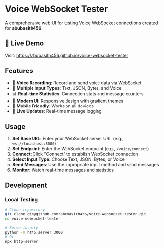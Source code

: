# Voice WebSocket Tester

A comprehensive web UI for testing Voice WebSocket connections created for **abubasith456**.

## 🚀 Live Demo

Visit: https://abubasith456.github.io/voice-websocket-tester

## Features

- 🎤 **Voice Recording**: Record and send voice data via WebSocket
- 💬 **Multiple Input Types**: Text, JSON, Bytes, and Voice
- 📊 **Real-time Statistics**: Connection stats and message counters
- 🎨 **Modern UI**: Responsive design with gradient themes
- 📱 **Mobile Friendly**: Works on all devices
- 🔄 **Live Updates**: Real-time message logging

## Usage

1. **Set Base URL**: Enter your WebSocket server URL (e.g., `ws://localhost:8000`)
2. **Set Endpoint**: Enter the WebSocket endpoint (e.g., `/voice/connect`)
3. **Connect**: Click "Connect" to establish WebSocket connection
4. **Select Input Type**: Choose Text, JSON, Bytes, or Voice
5. **Send Messages**: Use the appropriate input method and send messages
6. **Monitor**: Watch real-time messages and statistics

## Development

### Local Testing
```bash
# Clone repository
git clone git@github.com:abubasith456/voice-websocket-tester.git
cd voice-websocket-tester

# Serve locally
python -m http.server 3000
# Or
npx http-server